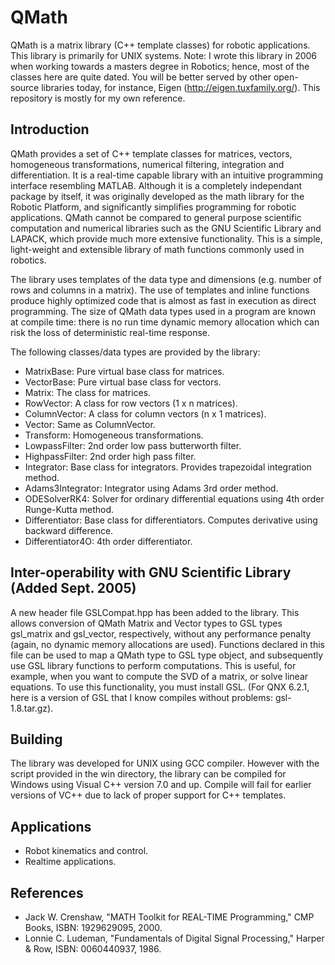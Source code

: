QMath
=====

QMath is a matrix library (C++ template classes) for robotic applications. This library is primarily for UNIX systems. Note: I wrote this library in 2006 when working towards a masters degree in Robotics; hence, most of the classes here are quite dated. You will be better served by other open-source libraries today, for instance, Eigen (http://eigen.tuxfamily.org/). This repository is mostly for my own reference.


Introduction
------------

QMath provides a set of C++ template classes for matrices, vectors, homogeneous transformations, numerical filtering, integration and differentiation. It is a real-time capable library with an intuitive programming interface resembling MATLAB. Although it is a completely independant package by itself, it was originally developed as the math library for the Robotic Platform, and significantly simplifies programming for robotic applications. QMath cannot be compared to general purpose scientific computation and numerical libraries such as the GNU Scientific Library and LAPACK, which provide much more extensive functionality. This is a simple, light-weight and extensible library of math functions commonly used in robotics.

The library uses templates of the data type and dimensions (e.g. number of rows and columns in a matrix). The use of templates and inline functions produce highly optimized code that is almost as fast in execution as direct programming. The size of QMath data types used in a program are known at compile time: there is no run time dynamic memory allocation which can risk the loss of deterministic real-time response.

The following classes/data types are provided by the library:

- MatrixBase: Pure virtual base class for matrices.
- VectorBase: Pure virtual base class for vectors.
- Matrix: The class for matrices.
- RowVector: A class for row vectors (1 x n matrices).
- ColumnVector: A class for column vectors (n x 1 matrices).
- Vector: Same as ColumnVector.
- Transform: Homogeneous transformations.
- LowpassFilter: 2nd order low pass butterworth filter.
- HighpassFilter: 2nd order high pass filter.
- Integrator: Base class for integrators. Provides trapezoidal integration method.
- Adams3Integrator: Integrator using Adams 3rd order method.
- ODESolverRK4: Solver for ordinary differential equations using 4th order Runge-Kutta method.
- Differentiator: Base class for differentiators. Computes derivative using backward difference.
- Differentiator4O: 4th order differentiator.

Inter-operability with GNU Scientific Library (Added Sept. 2005)
-----------------------------------------------------------------

A new header file GSLCompat.hpp has been added to the library. This allows conversion of QMath Matrix and Vector types to GSL types gsl_matrix and gsl_vector, respectively, without any performance penalty (again, no dynamic memory allocations are used). Functions declared in this file can be used to map a QMath type to GSL type object, and subsequently use GSL library functions to perform computations. This is useful, for example, when you want to compute the SVD of a matrix, or solve linear equations. To use this functionality, you must install GSL. (For QNX 6.2.1, here is a version of GSL that I know compiles without problems: gsl-1.8.tar.gz).

Building
--------
The library was developed for UNIX using GCC compiler. However with the script provided in the win directory, the library can be compiled for Windows using Visual C++ version 7.0 and up. Compile will fail for earlier versions of VC++ due to lack of proper support for C++ templates.

Applications
------------

- Robot kinematics and control.
- Realtime applications.

References
----------

- Jack W. Crenshaw, "MATH Toolkit for REAL-TIME Programming," CMP Books, ISBN: 1929629095, 2000.
- Lonnie C. Ludeman, "Fundamentals of Digital Signal Processing," Harper & Row, ISBN: 0060440937, 1986.



